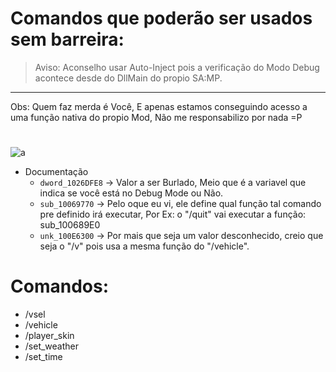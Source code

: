 # Comandos que poderão ser usados sem barreira:
> Aviso: Aconselho usar Auto-Inject pois a verificação do Modo Debug acontece desde do DllMain do propio SA:MP.

---

Obs: Quem faz merda é Você, E apenas estamos conseguindo acesso a uma função nativa do propio Mod, Não me responsabilizo por nada =P

# 
![a](https://github.com/tisiohw/samp-bypass-debug/blob/main/code_ida.png)

- Documentação
  - `dword_1026DFE8` -> Valor a ser Burlado, Meio que é a variavel que indica se você está no Debug Mode ou Não.
  - `sub_10069770`   -> Pelo oque eu vi, ele define qual função tal comando pre definido irá executar, Por Ex: o "/quit" vai executar a função: sub_100689E0
  - `unk_100E6300`   -> Por mais que seja um valor desconhecido, creio que seja o "/v" pois usa a mesma função do "/vehicle".

# Comandos:
- /vsel
- /vehicle
- /player_skin
- /set_weather
- /set_time
